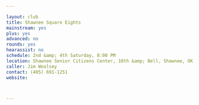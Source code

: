 ```yaml
---

layout: club
title: Shawnee Square Eights
mainstream: yes
plus: yes
advanced: no
rounds: yes
hearassist: no
schedule: 2nd &amp; 4th Saturday, 8:00 PM
location: Shawnee Senior Citizens Center, 10th &amp; Bell, Shawnee, OK
caller: Jim Woolsey
contact: (405) 691-1251
website: 



---
```


